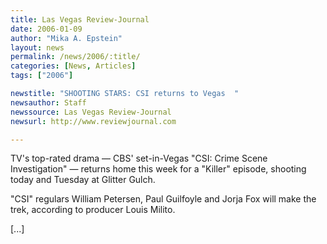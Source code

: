 ```yaml
---
title: Las Vegas Review-Journal
date: 2006-01-09
author: "Mika A. Epstein"
layout: news
permalink: /news/2006/:title/
categories: [News, Articles]
tags: ["2006"]

newstitle: "SHOOTING STARS: CSI returns to Vegas  "
newsauthor: Staff
newssource: Las Vegas Review-Journal
newsurl: http://www.reviewjournal.com

---
```


TV's top-rated drama &#8212; CBS' set-in-Vegas "CSI: Crime Scene Investigation" &#8212; returns home this week for a "Killer" episode, shooting today and Tuesday at Glitter Gulch.

"CSI" regulars William Petersen, Paul Guilfoyle and Jorja Fox will make the trek, according to producer Louis Milito.

[...]

